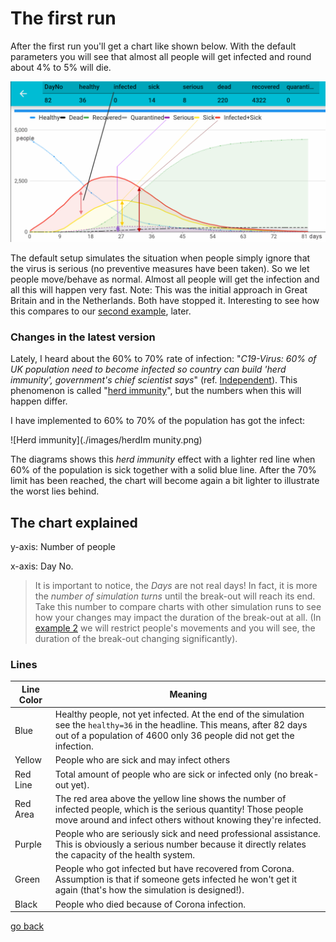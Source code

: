 # The first run

After the first run you'll get a chart like shown below. With the default parameters you will see that almost all people will get infected and round about 4% to 5% will die.

![FirstChart](images/firstChart.png)

The default setup simulates the situation when people simply ignore that the virus is serious (no preventive measures have been taken). So we let people move/behave as normal. Almost all people will get the infection and all this will happen very fast. Note: This was the initial approach in Great Britain and in the Netherlands. Both have stopped it. Interesting to see how this compares to our [second example](secondExample.md), later.

### Changes in the latest version

Lately, I heard about the 60% to 70% rate of infection: "*C19-Virus: 60% of UK population need to become infected so country can build 'herd immunity', government's chief scientist says*" (ref. [Independent](https://www.independent.co.uk/news/health/coronavirus-herd-immunity-uk-nhs-outbreak-pandemic-government-a9399101.html)). This phenomenon is called "[herd immunity](https://www.technologyreview.com/s/615375/what-is-herd-immunity-and-can-it-stop-the-coronavirus/)", but the numbers when this will happen differ.

I have implemented to 60% to 70% of the population has got the infect:

![Herd immunity](./images/herdIm munity.png)

The diagrams shows this *herd immunity* effect with a lighter red line when 60% of the population is sick together with a solid blue line. After the 70% limit has been reached, the chart will become again a bit lighter to illustrate the worst lies behind.

## The chart explained

y-axis:	Number of people

x-axis:	Day No. 

> It is important to notice, the *Days* are not real days! In fact, it is more the *number of simulation turns* until the break-out will reach its end.  Take this number to compare charts with other simulation runs to  see how your changes may impact the duration of the break-out at all. (In [example 2](secondExample.md) we will restrict people's movements and you will see, the duration of the break-out changing significantly).

### Lines

| Line Color | Meaning                                                      |
| ---------- | ------------------------------------------------------------ |
| Blue       | Healthy people, not yet infected. At the end of the simulation see the `healthy=36` in the headline. This means, after 82 days out of a population of 4600 only 36 people did not get the infection. |
| Yellow     | People who are sick and may infect others                    |
| Red Line   | Total amount of people who are sick or infected only (no break-out yet). |
| Red Area   | The red area above the yellow line shows the number of infected people, which is the serious quantity! Those people move around and infect others without knowing they're infected.  |
| Purple     | People who are seriously sick and need professional assistance. This is obviously a serious number because it directly relates the capacity of the health system. |
| Green      | People who got infected but have recovered from Corona. Assumption is that if someone gets infected he won't get it again (that's how the simulation is designed!). |
| Black      | People who died because of Corona infection.   |

[go back](index.md)